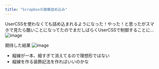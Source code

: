```yaml
---
title: "Scrapboxの画像詰め込み"
---
```


UserCSSを使わなくても詰め込まれるようになった！やった！と思ったがスマホで見たら酷いことになってたのでまだしばらくUserCSSで制御することに…
![image](https://gyazo.com/a1df9df8d2023e1de55aafdeea63d86f/thumb/1000)

期待した結果
![image](https://gyazo.com/66c2e4cb649a522e6c931ad179888192/thumb/1000)
- 縦線が一本、細すぎて消えてるので理想形ではない
- 縦線を作る装飾記法を作ればいいのかな
